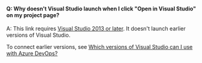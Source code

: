 #### Q: Why doesn't Visual Studio launch when I click "Open in Visual Studio" on my project page?

A: This link requires [Visual Studio 2013 or later](https://visualstudio.microsoft.com/). 
It doesn't launch earlier versions of Visual Studio. 

To connect earlier versions, see 
[Which versions of Visual Studio can I use with Azure DevOps?](../organizations/projects/connect-to-projects.md)
